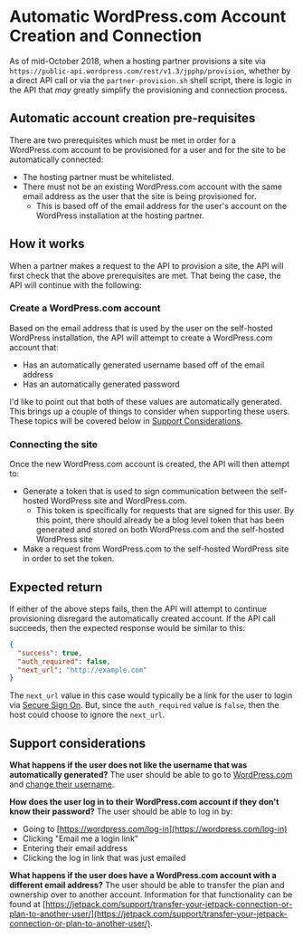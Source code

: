 # Automatic WordPress.com Account Creation and Connection

As of mid-October 2018, when a hosting partner provisions a site via `https://public-api.wordpress.com/rest/v1.3/jpphp/provision`, whether by a direct API call or via the `partner-provision.sh` shell script, there is logic in the API that *may* greatly simplify the provisioning and connection process.

## Automatic account creation pre-requisites

There are two prerequisites which must be met in order for a WordPress.com account to be provisioned for a user and for the site to be automatically connected:

- The hosting partner must be whitelisted.
- There must not be an existing WordPress.com account with the same email address as the user that the site is being provisioned for.
  - This is based off of the email address for the user's account on the WordPress installation at the hosting partner.

## How it works

When a partner makes a request to the API to provision a site, the API will first check that the above prerequisites are met. That being the case, the API will continue with the following:

### Create a WordPress.com account

Based on the email address that is used by the user on the self-hosted WordPress installation, the API will attempt to create a WordPress.com account that:

- Has an automatically generated username based off of the email address
- Has an automatically generated password

I'd like to point out that both of these values are automatically generated. This brings up a couple of things to consider when supporting these users. These topics will be covered below in [Support Considerations](#support-considerations).

### Connecting the site

Once the new WordPress.com account is created, the API will then attempt to:

- Generate a token that is used to sign communication between the self-hosted WordPress site and WordPress.com.
  - This token is specifically for requests that are signed for this user. By this point, there should already be a blog level token that has been generated and stored on both WordPress.com and the self-hosted WordPress site
- Make a request from WordPress.com to the self-hosted WordPress site in order to set the token.

## Expected return

If either of the above steps fails, then the API will attempt to continue provisioning disregard the automatically created account. If the API call succeeds, then the expected response would be similar to this:

```json
{
  "success": true,
  "auth_required": false,
  "next_url": "http://example.com"
}
```

The `next_url` value in this case would typically be a link for the user to login via [Secure Sign On](https://jetpack.com/support/sso/). But, since the `auth_required` value is `false`, then the host could choose to ignore the `next_url`.

## Support considerations

**What happens if the user does not like the username that was automatically generated?** The user should be able to go to [WordPress.com](https://wordpress.com/me/account) and [change their username](https://en.support.wordpress.com/change-your-username/).

**How does the user log in to their WordPress.com account if they don't know their password?** The user should be able to log in by:

- Going to [https://wordpress.com/log-in](https://wordpress.com/log-in)
- Clicking "Email me a login link"
- Entering their email address
- Clicking the log in link that was just emailed

**What happens if the user does have a WordPress.com account with a different email address?** The user should be able to transfer the plan and ownership over to another account. Information for that functionality can be found at [https://jetpack.com/support/transfer-your-jetpack-connection-or-plan-to-another-user/](https://jetpack.com/support/transfer-your-jetpack-connection-or-plan-to-another-user/).
